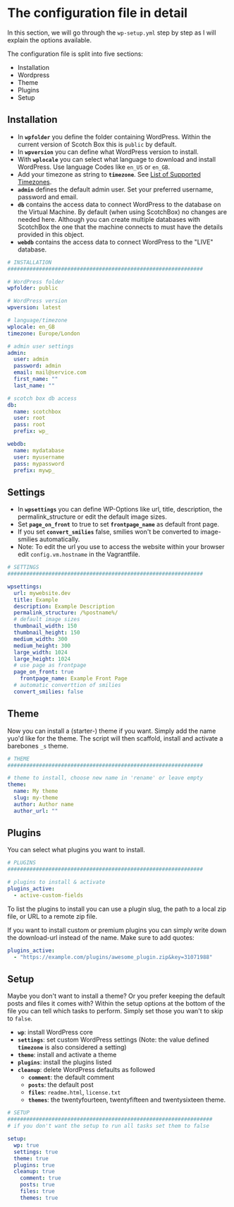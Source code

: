 # The configuration file in detail

In this section, we will go through the `wp-setup.yml` step by step as I will explain the options available.

The configuration file is split into five sections:

* Installation
* Wordpress
* Theme
* Plugins
* Setup

## Installation

* In **`wpfolder`** you define the folder containing WordPress. Within the current version of Scotch Box this is `public` by default.
* In **`wpversion`** you can define what WordPress version to install.
* With **`wplocale`** you can select what language to download and install WordPress. Use language Codes like `en_US` or `en_GB`.
* Add your timezone as string to **`timezone`**. See [List of Supported Timezones](http://php.net/manual/en/timezones.php).
* **`admin`** defines the default admin user. Set your preferred username, password and email.
* **`db`** contains the access data to connect WordPress to the database on the Virtual Machine. By default (when using ScotchBox) no changes are needed here. Although you can create multiple databases with ScotchBox the one that the machine connects to must have the details provided in this object.
* **`webdb`** contains the access data to connect WordPress to the "LIVE" database.

```yaml
# INSTALLATION
##############################################################

# WordPress folder
wpfolder: public

# WordPress version
wpversion: latest

# language/timezone
wplocale: en_GB
timezone: Europe/London

# admin user settings
admin:
  user: admin
  password: admin
  email: mail@service.com
  first_name: ""
  last_name: ""

# scotch box db access
db:
  name: scotchbox
  user: root
  pass: root
  prefix: wp_

webdb:
  name: mydatabase
  user: myusername
  pass: mypassword
  prefix: mywp_
```

## Settings

* In **`wpsettings`** you can define WP-Options like url, title, description, the permalink_structure or edit the default image sizes.
* Set **`page_on_front`** to true to set **`frontpage_name`** as default front page.
* If you set **`convert_smilies`** false, smilies won't be converted to image-smilies automatically.
* Note: To edit the url you use to access the website within your browser edit `config.vm.hostname` in the Vagrantfile.

```yaml
# SETTINGS
##############################################################

wpsettings:
  url: mywebsite.dev
  title: Example
  description: Example Description
  permalink_structure: /%postname%/
  # default image sizes
  thumbnail_width: 150
  thumbnail_height: 150
  medium_width: 300
  medium_height: 300
  large_width: 1024
  large_height: 1024
  # use page as frontpage
  page_on_front: true
    frontpage_name: Example Front Page
  # automatic converttion of smilies
  convert_smilies: false
```

## Theme
Now you can install a (starter-) theme if you want. Simply add the name yuo'd like for the theme. The script will then scaffold, install and activate a barebones `_s` theme.

```yaml
# THEME
##############################################################

# theme to install, choose new name in 'rename' or leave empty
theme:
  name: My theme
  slug: my-theme
  author: Author name
  author_url: ""
```

## Plugins
You can select what plugins you want to install.

```yaml
# PLUGINS
##############################################################

# plugins to install & activate
plugins_active:
  - active-custom-fields
```

To list the plugins to install you can use a plugin slug, the path to a local zip file, or URL to a remote zip file.

If you want to install custom or premium plugins you can simply write down the download-url instead of the name. Make sure to add quotes:

```yaml
plugins_active:
  - "https://example.com/plugins/awesome_plugin.zip&key=31071988"
```

## Setup
Maybe you don't want to install a theme? Or you prefer keeping the default posts and files it comes with? Within the setup options at the bottom of the file you can tell which tasks to perform. Simply set those you wan't to skip to `false`.

* **`wp`**: install WordPress core
* **`settings`**: set custom WordPress settings (Note: the value defined **`timezone`** is also considered a setting)
* **`theme`**: install and activate a theme
* **`plugins`**: install the plugins listed
* **`cleanup`**: delete WordPress defaults as followed
  * **`comment`**: the default comment
  * **`posts`**: the default post
  * **`files`**: `readme.html`, `license.txt`
  * **`themes`**: the twentyfourteen, twentyfifteen and twentysixteen theme.


```yaml
# SETUP
#################################################################
# if you don't want the setup to run all tasks set them to false

setup:
  wp: true
  settings: true
  theme: true
  plugins: true
  cleanup: true
    comment: true
    posts: true
    files: true
    themes: true
```
